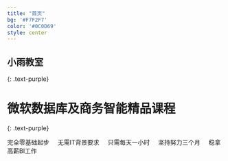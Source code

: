 ```yaml
---
title: "首页"
bg: '#F7F2F7'
color: '#0C0D69'
style: center
---
```


## **小雨教室**
{: .text-purple}

<span class="fa-stack subtlecircle" style="font-size:100px; background:rgba(255,166,0,0.1)">
  <i class="fa fa-circle fa-stack-2x text-white"></i>
  <i class="fa fa-line-chart fa-stack-1x text-orange"></i>
</span>

# 微软数据库及商务智能精品课程
{: .text-purple}


完全零基础起步 &nbsp; &nbsp; 无需IT背景要求 &nbsp; &nbsp; 只需每天一小时 &nbsp; &nbsp; 坚持努力三个月 &nbsp; &nbsp; 稳拿高薪BI工作

